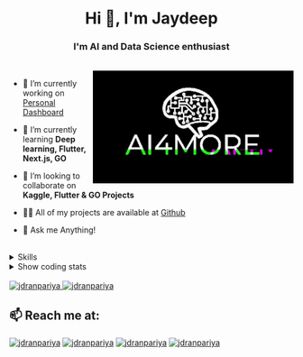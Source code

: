 <h1 align="center">Hi 👋, I'm Jaydeep</h1>
<h3 align="center">I'm AI and Data Science enthusiast</h3>
<br/>

<img align="right" alt="GIF" height="200px" src="https://raw.githubusercontent.com/JDRanpariya/JDRanpariya/main/ai_glitch.gif" />

- 🔭 I’m currently working on [Personal Dashboard](https://github.com/JDRanpariya/dstask/blob/master/dashboard.md)

- 🌱 I’m currently learning **Deep learning, Flutter, Next.js, GO**

- 👯 I’m looking to collaborate on **Kaggle, Flutter & GO Projects**

- 👨‍💻 All of my projects are available at [Github](https://github.com/jdranpariya)

- 💬 Ask me Anything!
<br />
<details><summary>Skills</summary>
  
## I work with:
### AI & DS
![python](https://img.shields.io/badge/Python-14354C?style=for-the-badge&logo=python&logoColor=white)
![pandas](https://img.shields.io/badge/pandas-150458?style=for-the-badge&logo=pandas&logoColor=white)
![numpy](https://img.shields.io/badge/NumPy-013243?style=for-the-badge&logo=numpy&logoColor=white)
![tensorflow](https://img.shields.io/badge/TensorFlow-FF6F00?style=for-the-badge&logo=tensorflow&logoColor=white)
![keras](https://img.shields.io/badge/Keras-D00000?style=for-the-badge&logo=keras&logoColor=white)
![unity](https://img.shields.io/badge/Unity-100000?style=for-the-badge&logo=unity&logoColor=white)

### web dev
![figma](https://img.shields.io/badge/Figma-F24E1E?style=for-the-badge&logo=figma&logoColor=white)
![html](https://img.shields.io/badge/HTML5-E34F26?style=for-the-badge&logo=html5&logoColor=white)
![css](https://img.shields.io/badge/CSS3-1572B6?style=for-the-badge&logo=css3&logoColor=white)
![JS](https://img.shields.io/badge/JavaScript-323330?style=for-the-badge&logo=javascript&logoColor=F7DF1E)
![react](https://img.shields.io/badge/React-20232A?style=for-the-badge&logo=react&logoColor=61DAFB)
![django](https://img.shields.io/badge/Django-092E20?style=for-the-badge&logo=django&logoColor=white)
![postgresql](https://img.shields.io/badge/PostgreSQL-336791?style=for-the-badge&logo=postgresql&logoColor=white)
![firebase](https://img.shields.io/badge/Firebase-1FFCA28?style=for-the-badge&logo=firebase&logoColor=white)
![mongodb](https://img.shields.io/badge/MongoDB-4EA94B?style=for-the-badge&logo=mongodb&logoColor=white)
![sqlite](https://img.shields.io/badge/SQLite-003B57?style=for-the-badge&logo=sqlite&logoColor=white)

### Desktop dev
![qt](https://img.shields.io/badge/Qt-55C500?style=for-the-badge&logo=Qt&logoColor=white)
![python](https://img.shields.io/badge/Python-14354C?style=for-the-badge&logo=python&logoColor=white)
![cpp](https://img.shields.io/badge/C%2B%2B-00599C?style=for-the-badge&logo=c%2B%2B&logoColor=white)
![bash](https://img.shields.io/badge/Shell_Script-121011?style=for-the-badge&logo=gnu-bash&logoColor=white)

### editors
![neovim](https://img.shields.io/badge/Neovim-57A143?style=for-the-badge&logo=neovim&logoColor=white)
![Jupyter](https://img.shields.io/badge/Jupyter-F37626?style=for-the-badge&logo=jupyter&logoColor=white)
![vscode](https://img.shields.io/badge/Visual_Studio_Code-007ACC?style=for-the-badge&logo=visual-studio-code&logoColor=white)

## Tech I've worked with: 
![R](https://img.shields.io/badge/R-276DC3?style=for-the-badge&logo=r&logoColor=white)
![C](https://img.shields.io/badge/C-00599C?style=for-the-badge&logo=c&logoColor=whit)
![java](https://img.shields.io/badge/Java-007396?style=for-the-badge&logo=java&logoColor=white)
![excel](https://img.shields.io/badge/Microsoft_Excel-217346?style=for-the-badge&logo=microsoft-excel&logoColor=white)
![nodejs](https://img.shields.io/badge/Node.js-339933?style=for-the-badge&logo=node-dot-js&logoColor=white)
![express](https://img.shields.io/badge/Express-000000?style=for-the-badge&logo=express&logoColor=white)
![bootstrap](https://img.shields.io/badge/Bootstrap-7952B3?style=for-the-badge&logo=bootstrap&logoColor=white)
![photoshop](https://img.shields.io/badge/Adobe_Photoshop-31A8FF?style=for-the-badge&logo=adobe-photoshop&logoColor=white)
![premiere](https://img.shields.io/badge/Adobe_Premiere_Pro-9999FF?style=for-the-badge&logo=adobe-premiere-pro&logoColor=white)
![ae](https://img.shields.io/badge/Adobe_After_Effects-999FF?style=for-the-badge&logo=adobe-after-effects&logoColor=white)


## I'm looking forward to 
![Flutter](https://img.shields.io/badge/Flutter-02569B?style=for-the-badge&logo=flutter&logoColor=white)
![cpp](https://img.shields.io/badge/C%2B%2B-00599C?style=for-the-badge&logo=c%2B%2B&logoColor=white)
![opencv](https://img.shields.io/badge/OpenCV-5C3EE8?style=for-the-badge&logo=opencv&logoColor=white)
![julia](https://img.shields.io/badge/Julia-9558B2?style=for-the-badge&logo=julia&logoColor=white)
![typescript](https://img.shields.io/badge/TypeScript-3178C6?style=for-the-badge&logo=typescript&logoColor=white)
![go](https://img.shields.io/badge/Go-00ADD8?style=for-the-badge&logo=go&logoColor=white)


</details>
<details><summary>Show coding stats</summary>
<!--START_SECTION:waka-->
![Profile Views](http://img.shields.io/badge/Profile%20Views-6-blue)

**🐱 My Github Data** 

> 🏆 296 Contributions in the Year 2021
 > 
> 📦 26.6 kB Used in Github's Storage 
 > 
> 🚫 Not Opted to Hire
 > 
> 📜 31 Public Repositories 
 > 
> 🔑 5 Private Repositories  
 > 
**I'm an Early 🐤** 

```text
🌞 Morning    98 commits     █████░░░░░░░░░░░░░░░░░░░░   22.84% 
🌆 Daytime    237 commits    █████████████░░░░░░░░░░░░   55.24% 
🌃 Evening    94 commits     █████░░░░░░░░░░░░░░░░░░░░   21.91% 
🌙 Night      0 commits      ░░░░░░░░░░░░░░░░░░░░░░░░░   0.0%

```
📅 **I'm Most Productive on Monday** 

```text
Monday       91 commits     █████░░░░░░░░░░░░░░░░░░░░   21.21% 
Tuesday      65 commits     ███░░░░░░░░░░░░░░░░░░░░░░   15.15% 
Wednesday    63 commits     ███░░░░░░░░░░░░░░░░░░░░░░   14.69% 
Thursday     71 commits     ████░░░░░░░░░░░░░░░░░░░░░   16.55% 
Friday       46 commits     ██░░░░░░░░░░░░░░░░░░░░░░░   10.72% 
Saturday     41 commits     ██░░░░░░░░░░░░░░░░░░░░░░░   9.56% 
Sunday       52 commits     ███░░░░░░░░░░░░░░░░░░░░░░   12.12%

```


📊 **This Week I Spent My Time On** 

```text
⌚︎ Time Zone: Asia/Kolkata

💬 Programming Languages: 
Python                   2 hrs 39 mins       █████████████░░░░░░░░░░░░   54.39% 
Other                    1 hr                █████░░░░░░░░░░░░░░░░░░░░   20.65% 
Bash                     41 mins             ███░░░░░░░░░░░░░░░░░░░░░░   14.16% 
HTML                     27 mins             ██░░░░░░░░░░░░░░░░░░░░░░░   9.54% 
JSON                     3 mins              ░░░░░░░░░░░░░░░░░░░░░░░░░   1.26%

🔥 Editors: 
VS Code                  3 hrs 13 mins       ████████████████░░░░░░░░░   66.16% 
Vim                      1 hr 39 mins        ████████░░░░░░░░░░░░░░░░░   33.84%

🐱‍💻 Projects: 
AnimeScraper             2 hrs 38 mins       █████████████░░░░░░░░░░░░   54.13% 
Unknown Project          1 hr 42 mins        ████████░░░░░░░░░░░░░░░░░   35.1% 
Work                     25 mins             ██░░░░░░░░░░░░░░░░░░░░░░░   8.86% 
nsfw_scraper             3 mins              ░░░░░░░░░░░░░░░░░░░░░░░░░   1.23% 
Password_strength_checker1 min               ░░░░░░░░░░░░░░░░░░░░░░░░░   0.68%

```

**I Mostly Code in Python** 

```text
Python                   6 repos             ██████░░░░░░░░░░░░░░░░░░░   26.09% 
HTML                     5 repos             █████░░░░░░░░░░░░░░░░░░░░   21.74% 
C                        2 repos             ██░░░░░░░░░░░░░░░░░░░░░░░   8.7% 
CSS                      2 repos             ██░░░░░░░░░░░░░░░░░░░░░░░   8.7% 
JavaScript               2 repos             ██░░░░░░░░░░░░░░░░░░░░░░░   8.7%

```


**Timeline**

![Chart not found](https://raw.githubusercontent.com/JDRanpariya/JDRanpariya/main/charts/bar_graph.png) 


<!--END_SECTION:waka-->
</details>
<br/>
<a href="https://github.com/jdranpariya" >
  <img height="180em" src="https://github-readme-stats.vercel.app/api?username=jdranpariya&count_private=true&show_icons=true&locale=en&theme=tokyonight" alt="jdranpariya" />
  <img height="180em" src="https://github-readme-stats.vercel.app/api/top-langs?username=jdranpariya&show_icons=true&count_private=true&locale=en&theme=tokyonight&layout=compact&langs_count=7" alt="jdranpariya" />
</a>

<br/>
  

## 📫 Reach me at:

<p align="left">
<a href="https://twitter.com/jdranpariya" target="blank"><img align="center" src="https://img.shields.io/badge/Twitter-1DA1F2?style=for-the-badge&logo=twitter&logoColor=white" alt="jdranpariya"  /></a>
<a href="https://in.linkedin.com/in/jaydeep-ranpariya-4001a5158" target="blank"><img align="center" src="https://img.shields.io/badge/LinkedIn-0077B5?style=for-the-badge&logo=linkedin&logoColor=white" alt="jdranpariya"  /></a>
<a href="https://kaggle.com/jdranpariya" target="blank"><img align="center" src="https://img.shields.io/badge/Kaggle-20BEFF?style=for-the-badge&logo=kaggle&logoColor=white" alt="jdranpariya"/></a>
 <a href="mailto:jdpatel.code@gmail.com" target="blank"><img align="center" src="https://img.shields.io/badge/Gmail-D14836?style=for-the-badge&logo=gmail&logoColor=white" alt="jdranpariya"  /></a>
</p>

